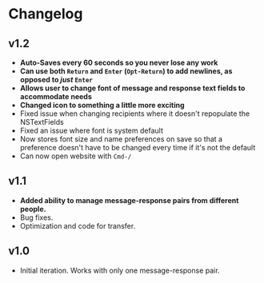 # Changelog

## v1.2
- **Auto-Saves every 60 seconds so you never lose any work**
- **Can use both `Return` and `Enter` (`Opt-Return`) to add newlines, as opposed to _just_ `Enter`**
- **Allows user to change font of message and response text fields to accommodate needs**
- **Changed icon to something a little more exciting**
- Fixed issue when changing recipients where it doesn't repopulate the NSTextFields
- Fixed an issue where font is system default
- Now stores font size and name preferences on save so that a preference doesn't have to be changed every time if it's not the default
- Can now open website with `Cmd-/`

## v1.1
- **Added ability to manage message-response pairs from different people.**
- Bug fixes.
- Optimization and code for transfer.

## v1.0
- Initial iteration. Works with only one message-response pair.